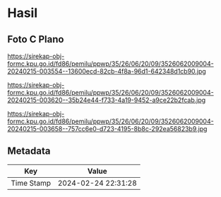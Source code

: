 # Hasil

## Foto C Plano

https://sirekap-obj-formc.kpu.go.id/fd86/pemilu/ppwp/35/26/06/20/09/3526062009004-20240215-003554--13600ecd-82cb-4f8a-96d1-642348d1cb90.jpg

https://sirekap-obj-formc.kpu.go.id/fd86/pemilu/ppwp/35/26/06/20/09/3526062009004-20240215-003620--35b24e44-f733-4a19-9452-a9ce22b2fcab.jpg

https://sirekap-obj-formc.kpu.go.id/fd86/pemilu/ppwp/35/26/06/20/09/3526062009004-20240215-003658--757cc6e0-d723-4195-8b8c-292ea56823b9.jpg


## Metadata

| Key        | Value               |
| ---------- | ------------------- |
| Time Stamp | 2024-02-24 22:31:28 |



